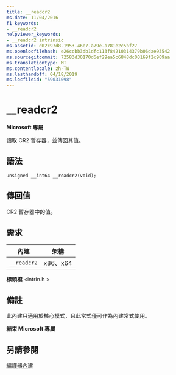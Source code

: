 ```yaml
---
title: __readcr2
ms.date: 11/04/2016
f1_keywords:
- __readcr2
helpviewer_keywords:
- __readcr2 intrinsic
ms.assetid: d02c97d8-1953-46e7-a79e-a781e2c5bf27
ms.openlocfilehash: e26ccbb3db1dfc113f84210314379b06dae93542
ms.sourcegitcommit: 72583d30170d6ef29ea5c6848dc00169f2c909aa
ms.translationtype: MT
ms.contentlocale: zh-TW
ms.lasthandoff: 04/18/2019
ms.locfileid: "59031098"
---
```

# <a name="readcr2"></a>__readcr2

**Microsoft 專屬**

讀取 CR2 暫存器，並傳回其值。

## <a name="syntax"></a>語法

```
unsigned __int64 __readcr2(void);
```

## <a name="return-value"></a>傳回值

CR2 暫存器中的值。

## <a name="requirements"></a>需求

|內建|架構|
|---------------|------------------|
|`__readcr2`|x86、x64|

**標頭檔** \<intrin.h >

## <a name="remarks"></a>備註

此內建只適用於核心模式，且此常式僅可作為內建常式使用。

**結束 Microsoft 專屬**

## <a name="see-also"></a>另請參閱

[編譯器內建](../intrinsics/compiler-intrinsics.md)